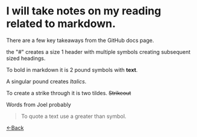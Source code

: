 # I will take notes on my reading related to markdown.

There are a few key takeaways from the GitHub docs page. 

the "#" creates a size 1 header with multiple symbols creating subsequent sized headings.

To bold in markdown it is 2 pound symbols with **text**.

A singular pound creates *Italics*.

To create a strike through it is two tildes. ~~Strikeout~~

Words from Joel probably
>To quote a text use a greater than symbol. 

[<-Back](README.md)
